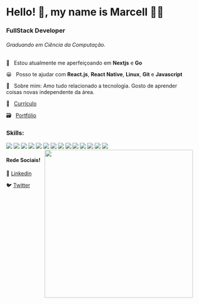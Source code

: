 # Hello! 👋, my name is Marcell 👨‍💻

### FullStack Developer

###### Graduando em Ciência da Computação.

🌱 &nbsp; Estou atualmente me aperfeiçoando em **Nextjs** e **Go**

😀 &nbsp; Posso te ajudar com **React.js**, **React Native**, **Linux**, **Git** e **Javascript**

💬 &nbsp; Sobre mim: Amo tudo relacionado a tecnologia. Gosto de aprender coisas novas independente da área.

📄 &nbsp; [Currículo](https://docs.google.com/document/d/13rl7Lk2xPsUChlTUM_ENRSfKLs6o7k3iqJjhEBn5MwQ/edit?usp=sharing)

🗃 &nbsp; [Portfólio](https://marcelldac.github.io/portfolio)

### Skills: 

<div>
  <img src='https://www.vectorlogo.zone/logos/git-scm/git-scm-icon.svg'/>
  <img src='https://www.vectorlogo.zone/logos/linux/linux-icon.svg'/>
  <img src='https://www.vectorlogo.zone/logos/json/json-icon.svg'/>
  <img src='https://www.vectorlogo.zone/logos/w3_html5/w3_html5-icon.svg'/>
  <img src='https://www.vectorlogo.zone/logos/w3_css/w3_css-icon.svg'/>
  <img src='https://www.vectorlogo.zone/logos/javascript/javascript-icon.svg'/>
  <img src='https://www.vectorlogo.zone/logos/jquery/jquery-icon.svg'/>
  <img src='https://www.vectorlogo.zone/logos/reactjs/reactjs-icon.svg'/>
  <img src='https://www.vectorlogo.zone/logos/expoio/expoio-icon.svg'/>
  <img src='https://www.vectorlogo.zone/logos/nodejs/nodejs-icon.svg'/>
  <img src='https://www.vectorlogo.zone/logos/getbootstrap/getbootstrap-icon.svg'/>
  <img src='https://www.vectorlogo.zone/logos/php/php-icon.svg'/>
  <img src='https://www.vectorlogo.zone/logos/python/python-icon.svg'/>
  <img src='https://www.vectorlogo.zone/logos/mysql/mysql-icon.svg'/>
</div>

<img  width="400" align="right" src="https://i2.wp.com/allhtaccess.info/wp-content/uploads/2018/03/programming.gif?fit=1281%2C716&ssl=1" />

#### Rede Sociais!

👔 [Linkedin](https://www.linkedin.com/in/marcelldactes/)

🐦 [Twitter](https://twitter.com/a40845177)
